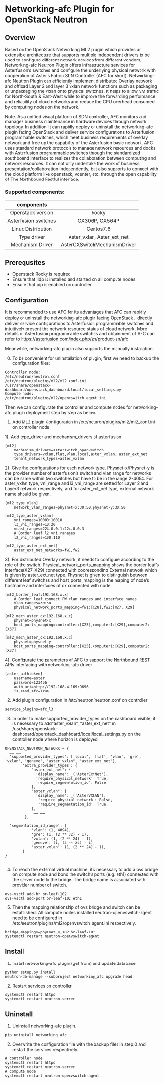 # Networking-afc Plugin for OpenStack Neutron

## Overview
Based on the OpenStack Networking ML2 plugin which provides an extensible architecture that supports multiple independent drivers to be used to configure different network devices from different vendors, Networking-afc Neutron Plugin offers infrastructure services for Asterfusion’s  switches and configure the underlying physical network with cooperation of Asteris Fabric SDN Controller (AFC for short). Networking-afc Neutron Plugin can efficiently implement distributed Overlay network and offload Layer 2 and layer 3 vxlan network functions such as packaging or unpackaging the vxlan onto physical switches. It helps to allow VM traffic for North-South & East-West while to improve the forwarding performance and reliability of cloud networks and reduce the CPU overhead consumed by computing nodes on the network.

Note. As a unified visual platform of SDN controller, AFC monitors and manages business maintenance in hardware devices through network topology. In addition, it can rapidly deploy or uninstall the networking-afc plugin facing OpenStack and deliver service configurations to Asterfusion programmable switches, which meet business requirements of overlay network and free up the capability of the Asterfusion basic network. AFC uses standard network protocols to manage network resources and docks with Asterfusion programmable switches through the standardized southbound interface to realizes the collaboration between computing and network resources. It can not only undertake the work of business presentation/collaboration independently, but also supports to connect with the cloud platform like openstack, vcenter, etc. through the open capability of The Northbound Restful interface.

<!--
    ### Architectural
    Networking-afc Neutron Plugin 

    <img src="https://github.com/songminyue/hello-world/blob/main/NETWORKING-AFC.png" width="50%" >
-->
### Supported components:

|components||
|:-----------------:|:---------------------------:|
|Openstack version   |Rocky                        |
|Asterfusion switches|CX306P, CX564P|
|Linux Distribution  |Centos7.6|
|Type driver         |Aster_vxlan, Aster_ext_net|
|Mechanism Driver    |AsterCXSwitchMechanismDriver|

## Prerequsites

* Openstack Rocky is required
* Ensure that lldp is installed and started on all compute nodes
* Ensure that pip is enabled on controller

## Configuration

It is recommended to use AFC for its advantages that AFC can rapidly deploy or uninstall the networking-afc plugin facing OpenStack，directly deliver service configurations to Asterfusion programmable switches and intuitively present the network resource status of cloud network.
More details of Asterfusion programmable switches and obtainment of AFC can refer to https://asterfusion.com/index.php/zh/product-zn/afc

Meanwhile, networking-afc plugin also supports the manually installation.

0.  To be convenient for uninstallation of plugin, first we need to backup the configuration files:
```
Controller node:
/etc/neutron/neutron.conf
/etc/neutron/plugins/ml2/ml2_conf.ini
/usr/share/openstack-dashboard/openstack_dashboard/local/local_settings.py
Compute node:
/etc/neutron/plugins/ml2/openvswitch_agent.ini
```
Then we can configurate the controller and compute nodes for networking-afc plugin deployment step by step as below.

1.  Add ML2 plugin Configuration in /etc/neutron/plugins/ml2/ml2_conf.ini on controller node

1). Add type_driver and mechanism_drivers of asterfusion
```    
[ml2]
    mechanism_drivers=asterswitch,openvswitch
    type_drivers=vxlan,flat,vlan,local,aster_vxlan, aster_ext_net
    tenant_network_types=aster_vxlan
```
2). Give the configurations for each network type. Physnet-x/Physnet-y is the provider number of asterfusion’s switch and vlan range for networks can be same within two switches but have to be in the range 2-4094. For aster_vxlan type, vni_range and l3_vni_range are setted for Layer 2 and Layer3 network respectively, and for aster_ext_net type, external network name should be given. 
```
[ml2_type_vlan]
    network_vlan_ranges=physnet-x:30:50,physnet-y:30:50
    
[ml2_type_aster_vxlan]
    vni_ranges=10000:10010
    l3_vni_ranges=10:20
    mcast_ranges=224.0.0.1:224.0.0.3
    # Border leaf l2 vni ranages
    l2_vni_ranges=100:110
    
[ml2_type_aster_ext_net]
    aster_ext_net_networks=fw1,fw2
```
3). For distributed Overlay network, it needs to configure according to the role of the switch. Physical_network_ports_mapping shows the border leaf’s interface(X27-X29) connected with cooresponding External network which is given by aster_ext_net type. Physnet is given to distinguish between different leaf switches and host_ports_mapping is the maping of node’s hostname and interfaces of cx connected with node
```
[ml2_border_leaf:192.168.x.x]
    # Border leaf connect FW vlan ranges and interface_names
    vlan_ranges=30:50
    physical_network_ports_mapping=fw1:[X28],fw2:[X27, X29]
 
[ml2_mech_aster_cx:192.168.x.x]
    physnet=physnet-x
    host_ports_mapping=controller:[X25],computer1:[X29],computer2:[X37]
    
[ml2_mech_aster_cx:192.168.x.x]
    physnet=physnet-y
    host_ports_mapping=controller:[X25],computer1:[X29],computer2:[X37]
```
4). Configurate the parameters of AFC to support the Northbound REST APIs interfacing with networking-afc driver
```
[aster_authtoken]
    username=aster
    password=123456
    auth_uri=http://192.168.4.169:9696
    is_send_afc=True
```
2.  Add plugin configuration in /etc/neutron/neutron.conf on controller
```
service_plugins=afc_l3
```

3.  In order to make supported_provider_types on the dashboard visible, it is necessary to add“aster_vxlan”, “aster_ext_net” in /usr/share/openstack-dashboard/openstack_dashboard/local/local_settings.py on the controller node where horizon is deployed
```
OPENSTACK_NEUTRON_NETWORK = {
  …… ……
  'supported_provider_types': ['local', 'flat', 'vlan', 'gre', 'vxlan', 'geneve', "aster_vxlan", "aster_ext_net"],
        'extra_provider_types': {
            "aster_ext_net": {
              'display_name': _('AsterExtNet'),
              'require_physical_network': True,
              'require_segmentation_id': False
            },
            "aster_vxlan": {
              'display_name': _('AsterVXLAN'),
               'require_physical_network': False,
               'require_segmentation_id': True,
            },
             …… ……
         },

  'segmentation_id_range': {
            'vlan': (1, 4094),
            'gre': (1, (2 ** 32) - 1),
            'vxlan': (1, (2 ** 24) - 1),
            'geneve': (1, (2 ** 24) - 1),
            'aster_vxlan': (1, (2 ** 24) - 1),
        }
}
        
```
4.  To reach the external virtual machine, it’s necessary to add a ovs bridge on compute node and bond the switch’s ports (e.g. eth1) connected with the server node to the bridge. The bridge name is associated with provider number of switch.
```
ovs-vsctl add-br br-leaf-102
ovs-vsctl add-port br-leaf-102 eth1
```

5.  Then the mapping relationship of ovs bridge and switch can be established. All compute nodes installed neutron-openvswitch-agent need to be configured in /etc/neutron/plugins/ml2/openvswitch_agent.ini respectively.
```
bridge_mappings=physnet_4_102:br-leaf-102
systemctl restart neutron-openvswitch-agent
```
## Install 
1.  Install networking-afc plugin (get from) and update database
```
python setup.py install
neutron-db-manage --subproject networking_afc upgrade head
```

2.  Restart services on controller
```
systemctl restart httpd 
systemctl restart neutron-server
```

##  Uninstall
1.  Uninstall neiworking-afc plugin.
```
pip uninstall networking_afc
```
2.  Overwrite the configuration file with the backup files in step.0 and restart the services respectively.
```
# controller node
systemctl restart httpd 
systemctl restart neutron-server
# compute node
systemctl restart neutron-openvswitch-agent
```


